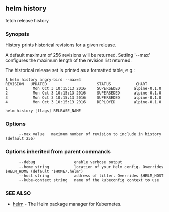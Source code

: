 ## helm history

fetch release history

### Synopsis



History prints historical revisions for a given release.

A default maximum of 256 revisions will be returned. Setting '--max'
configures the maximum length of the revision list returned.

The historical release set is printed as a formatted table, e.g.:

    $ helm history angry-bird --max=4
    REVISION   UPDATED                      STATUS           CHART
    1           Mon Oct 3 10:15:13 2016     SUPERSEDED      alpine-0.1.0
    2           Mon Oct 3 10:15:13 2016     SUPERSEDED      alpine-0.1.0
    3           Mon Oct 3 10:15:13 2016     SUPERSEDED      alpine-0.1.0
    4           Mon Oct 3 10:15:13 2016     DEPLOYED        alpine-0.1.0


```
helm history [flags] RELEASE_NAME
```

### Options

```
      --max value   maximum number of revision to include in history (default 256)
```

### Options inherited from parent commands

```
      --debug                 enable verbose output
      --home string           location of your Helm config. Overrides $HELM_HOME (default "$HOME/.helm")
      --host string           address of tiller. Overrides $HELM_HOST
      --kube-context string   name of the kubeconfig context to use
```

### SEE ALSO
* [helm](helm.md)	 - The Helm package manager for Kubernetes.

